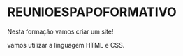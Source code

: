 # REUNIOESPAPOFORMATIVO

Nesta formação vamos criar um site!

vamos utilizar a linguagem HTML e CSS.
